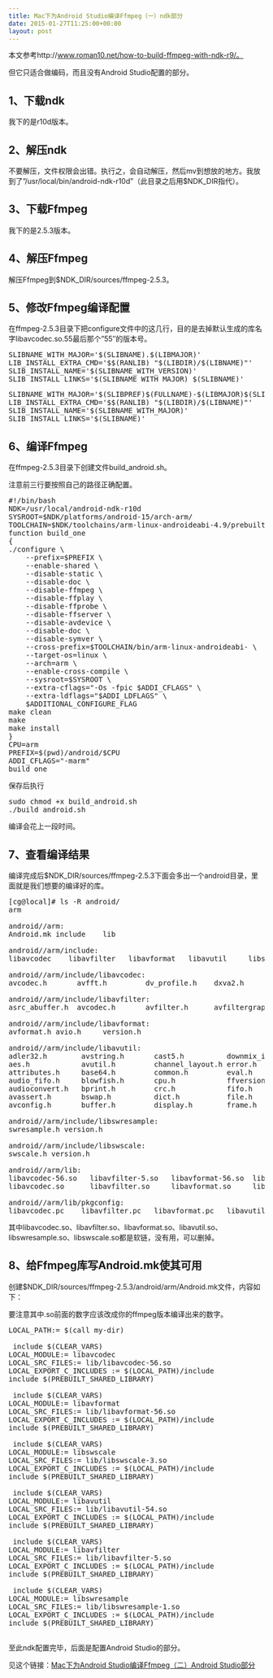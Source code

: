 ```yaml
---
title: Mac下为Android Studio编译Ffmpeg（一）ndk部分
date: 2015-01-27T11:25:00+00:00
layout: post
---
```

本文参考http://www.roman10.net/how-to-build-ffmpeg-with-ndk-r9/。
  
但它只适合做编码，而且没有Android Studio配置的部分。

## 1、下载ndk

我下的是r10d版本。

## 2、解压ndk

不要解压，文件权限会出错。执行之，会自动解压，然后mv到想放的地方。我放到了&#8221;/usr/local/bin/android-ndk-r10d&#8221;（此目录之后用$NDK_DIR指代）。

## 3、下载Ffmpeg

我下的是2.5.3版本。

## 4、解压Ffmpeg

解压Ffmpeg到$NDK_DIR/sources/ffmpeg-2.5.3。

## 5、修改Ffmpeg编译配置

在ffmpeg-2.5.3目录下把configure文件中的这几行，目的是去掉默认生成的库名字libavcodec.so.55最后那个&#8221;55&#8243;的版本号。

<pre>SLIBNAME_WITH_MAJOR='$(SLIBNAME).$(LIBMAJOR)'
LIB_INSTALL_EXTRA_CMD='$$(RANLIB) "$(LIBDIR)/$(LIBNAME)"'
SLIB_INSTALL_NAME='$(SLIBNAME_WITH_VERSION)'
SLIB_INSTALL_LINKS='$(SLIBNAME_WITH_MAJOR) $(SLIBNAME)'
</pre>

<pre>SLIBNAME_WITH_MAJOR='$(SLIBPREF)$(FULLNAME)-$(LIBMAJOR)$(SLIBSUF)'
LIB_INSTALL_EXTRA_CMD='$$(RANLIB) "$(LIBDIR)/$(LIBNAME)"'
SLIB_INSTALL_NAME='$(SLIBNAME_WITH_MAJOR)'
SLIB_INSTALL_LINKS='$(SLIBNAME)'
</pre>

## 6、编译Ffmpeg

在ffmpeg-2.5.3目录下创建文件build_android.sh。
  
注意前三行要按照自己的路径正确配置。

<pre>#!/bin/bash
NDK=/usr/local/android-ndk-r10d
SYSROOT=$NDK/platforms/android-15/arch-arm/
TOOLCHAIN=$NDK/toolchains/arm-linux-androideabi-4.9/prebuilt/darwin-x86_64
function build_one
{
./configure \
    --prefix=$PREFIX \
    --enable-shared \
    --disable-static \
    --disable-doc \
    --disable-ffmpeg \
    --disable-ffplay \
    --disable-ffprobe \
    --disable-ffserver \
    --disable-avdevice \
    --disable-doc \
    --disable-symver \
    --cross-prefix=$TOOLCHAIN/bin/arm-linux-androideabi- \
    --target-os=linux \
    --arch=arm \
    --enable-cross-compile \
    --sysroot=$SYSROOT \
    --extra-cflags="-Os -fpic $ADDI_CFLAGS" \
    --extra-ldflags="$ADDI_LDFLAGS" \
    $ADDITIONAL_CONFIGURE_FLAG
make clean
make
make install
}
CPU=arm
PREFIX=$(pwd)/android/$CPU 
ADDI_CFLAGS="-marm"
build_one
</pre>

保存后执行

<pre>sudo chmod +x build_android.sh
./build_android.sh
</pre>

编译会花上一段时间。

## 7、查看编译结果

编译完成后$NDK_DIR/sources/ffmpeg-2.5.3下面会多出一个android目录，里面就是我们想要的编译好的库。

<pre>[cg@local]# ls -R android/
arm

android//arm:
Android.mk include    lib

android//arm/include:
libavcodec    libavfilter   libavformat   libavutil     libswresample libswscale

android//arm/include/libavcodec:
avcodec.h       avfft.h         dv_profile.h    dxva2.h         old_codec_ids.h vaapi.h         vda.h           vdpau.h         version.h       vorbis_parser.h xvmc.h

android//arm/include/libavfilter:
asrc_abuffer.h  avcodec.h       avfilter.h      avfiltergraph.h buffersink.h    buffersrc.h     version.h

android//arm/include/libavformat:
avformat.h avio.h     version.h

android//arm/include/libavutil:
adler32.h        avstring.h       cast5.h          downmix_info.h   hash.h           macros.h         opt.h            replaygain.h     time.h
aes.h            avutil.h         channel_layout.h error.h          hmac.h           mathematics.h    parseutils.h     ripemd.h         timecode.h
attributes.h     base64.h         common.h         eval.h           imgutils.h       md5.h            pixdesc.h        samplefmt.h      timestamp.h
audio_fifo.h     blowfish.h       cpu.h            ffversion.h      intfloat.h       mem.h            pixelutils.h     sha.h            version.h
audioconvert.h   bprint.h         crc.h            fifo.h           intreadwrite.h   motion_vector.h  pixfmt.h         sha512.h         xtea.h
avassert.h       bswap.h          dict.h           file.h           lfg.h            murmur3.h        random_seed.h    stereo3d.h
avconfig.h       buffer.h         display.h        frame.h          log.h            old_pix_fmts.h   rational.h       threadmessage.h

android//arm/include/libswresample:
swresample.h version.h

android//arm/include/libswscale:
swscale.h version.h

android//arm/lib:
libavcodec-56.so   libavfilter-5.so   libavformat-56.so  libavutil-54.so    libswresample-1.so libswscale-3.so    pkgconfig
libavcodec.so      libavfilter.so     libavformat.so     libavutil.so       libswresample.so   libswscale.so

android//arm/lib/pkgconfig:
libavcodec.pc    libavfilter.pc   libavformat.pc   libavutil.pc     libswresample.pc libswscale.pc
</pre>

其中libavcodec.so、libavfilter.so、libavformat.so、libavutil.so、libswresample.so、libswscale.so都是软链，没有用，可以删掉。

## 8、给Ffmpeg库写Android.mk使其可用

创建$NDK_DIR/sources/ffmpeg-2.5.3/android/arm/Android.mk文件，内容如下：
  
要注意其中.so前面的数字应该改成你的ffmpeg版本编译出来的数字。

<pre>LOCAL_PATH:= $(call my-dir)
 
 include $(CLEAR_VARS)
LOCAL_MODULE:= libavcodec
LOCAL_SRC_FILES:= lib/libavcodec-56.so
LOCAL_EXPORT_C_INCLUDES := $(LOCAL_PATH)/include
include $(PREBUILT_SHARED_LIBRARY)
 
 include $(CLEAR_VARS)
LOCAL_MODULE:= libavformat
LOCAL_SRC_FILES:= lib/libavformat-56.so
LOCAL_EXPORT_C_INCLUDES := $(LOCAL_PATH)/include
include $(PREBUILT_SHARED_LIBRARY)
 
 include $(CLEAR_VARS)
LOCAL_MODULE:= libswscale
LOCAL_SRC_FILES:= lib/libswscale-3.so
LOCAL_EXPORT_C_INCLUDES := $(LOCAL_PATH)/include
include $(PREBUILT_SHARED_LIBRARY)
 
 include $(CLEAR_VARS)
LOCAL_MODULE:= libavutil
LOCAL_SRC_FILES:= lib/libavutil-54.so
LOCAL_EXPORT_C_INCLUDES := $(LOCAL_PATH)/include
include $(PREBUILT_SHARED_LIBRARY)
 
 include $(CLEAR_VARS)
LOCAL_MODULE:= libavfilter
LOCAL_SRC_FILES:= lib/libavfilter-5.so
LOCAL_EXPORT_C_INCLUDES := $(LOCAL_PATH)/include
include $(PREBUILT_SHARED_LIBRARY)
 
 include $(CLEAR_VARS)
LOCAL_MODULE:= libswresample
LOCAL_SRC_FILES:= lib/libswresample-1.so
LOCAL_EXPORT_C_INCLUDES := $(LOCAL_PATH)/include
include $(PREBUILT_SHARED_LIBRARY)

</pre>

至此ndk配置完毕，后面是配置Android Studio的部分。
  
见这个链接：[Mac下为Android Studio编译Ffmpeg（二）Android Studio部分](http://blog.yikuyiku.com/?p=4539 "Mac下为Android Studio编译Ffmpeg（二）Android Studio部分")
